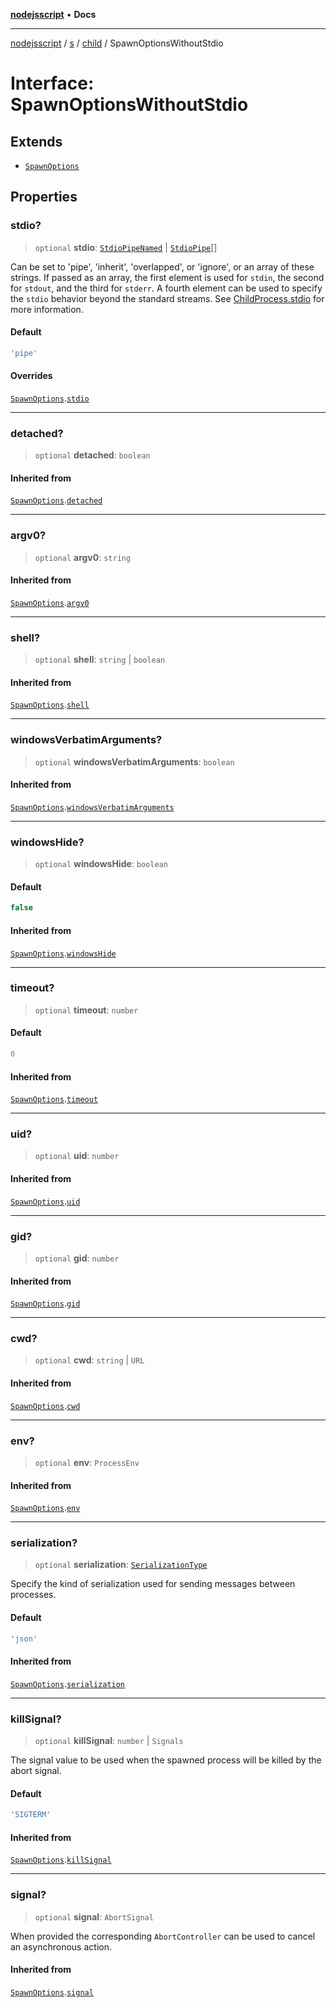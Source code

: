 [**nodejsscript**](../../../../../README.md) • **Docs**

***

[nodejsscript](../../../../../README.md) / [s](../../../README.md) / [child](../README.md) / SpawnOptionsWithoutStdio

# Interface: SpawnOptionsWithoutStdio

## Extends

- [`SpawnOptions`](SpawnOptions.md)

## Properties

### stdio?

> `optional` **stdio**: [`StdioPipeNamed`](../type-aliases/StdioPipeNamed.md) \| [`StdioPipe`](../type-aliases/StdioPipe.md)[]

Can be set to 'pipe', 'inherit', 'overlapped', or 'ignore', or an array of these strings.
If passed as an array, the first element is used for `stdin`, the second for
`stdout`, and the third for `stderr`. A fourth element can be used to
specify the `stdio` behavior beyond the standard streams. See
[ChildProcess.stdio](../classes/ChildProcess.md#stdio) for more information.

#### Default

```ts
'pipe'
```

#### Overrides

[`SpawnOptions`](SpawnOptions.md).[`stdio`](SpawnOptions.md#stdio)

***

### detached?

> `optional` **detached**: `boolean`

#### Inherited from

[`SpawnOptions`](SpawnOptions.md).[`detached`](SpawnOptions.md#detached)

***

### argv0?

> `optional` **argv0**: `string`

#### Inherited from

[`SpawnOptions`](SpawnOptions.md).[`argv0`](SpawnOptions.md#argv0)

***

### shell?

> `optional` **shell**: `string` \| `boolean`

#### Inherited from

[`SpawnOptions`](SpawnOptions.md).[`shell`](SpawnOptions.md#shell)

***

### windowsVerbatimArguments?

> `optional` **windowsVerbatimArguments**: `boolean`

#### Inherited from

[`SpawnOptions`](SpawnOptions.md).[`windowsVerbatimArguments`](SpawnOptions.md#windowsverbatimarguments)

***

### windowsHide?

> `optional` **windowsHide**: `boolean`

#### Default

```ts
false
```

#### Inherited from

[`SpawnOptions`](SpawnOptions.md).[`windowsHide`](SpawnOptions.md#windowshide)

***

### timeout?

> `optional` **timeout**: `number`

#### Default

```ts
0
```

#### Inherited from

[`SpawnOptions`](SpawnOptions.md).[`timeout`](SpawnOptions.md#timeout)

***

### uid?

> `optional` **uid**: `number`

#### Inherited from

[`SpawnOptions`](SpawnOptions.md).[`uid`](SpawnOptions.md#uid)

***

### gid?

> `optional` **gid**: `number`

#### Inherited from

[`SpawnOptions`](SpawnOptions.md).[`gid`](SpawnOptions.md#gid)

***

### cwd?

> `optional` **cwd**: `string` \| `URL`

#### Inherited from

[`SpawnOptions`](SpawnOptions.md).[`cwd`](SpawnOptions.md#cwd)

***

### env?

> `optional` **env**: `ProcessEnv`

#### Inherited from

[`SpawnOptions`](SpawnOptions.md).[`env`](SpawnOptions.md#env)

***

### serialization?

> `optional` **serialization**: [`SerializationType`](../type-aliases/SerializationType.md)

Specify the kind of serialization used for sending messages between processes.

#### Default

```ts
'json'
```

#### Inherited from

[`SpawnOptions`](SpawnOptions.md).[`serialization`](SpawnOptions.md#serialization)

***

### killSignal?

> `optional` **killSignal**: `number` \| `Signals`

The signal value to be used when the spawned process will be killed by the abort signal.

#### Default

```ts
'SIGTERM'
```

#### Inherited from

[`SpawnOptions`](SpawnOptions.md).[`killSignal`](SpawnOptions.md#killsignal)

***

### signal?

> `optional` **signal**: `AbortSignal`

When provided the corresponding `AbortController` can be used to cancel an asynchronous action.

#### Inherited from

[`SpawnOptions`](SpawnOptions.md).[`signal`](SpawnOptions.md#signal)

